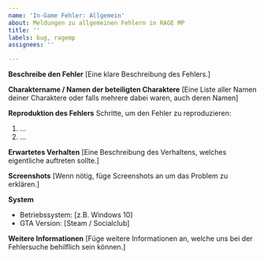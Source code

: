 ```yaml
---
name: 'In-Game Fehler: Allgemein'
about: Meldungen zu allgemeinen Fehlern in RAGE MP
title: ''
labels: bug, ragemp
assignees: ''

---
```


**Beschreibe den Fehler**
[Eine klare Beschreibung des Fehlers.]

**Charaktername / Namen der beteiligten Charaktere**
[Eine Liste aller Namen deiner Charaktere oder falls mehrere dabei waren, auch deren Namen]

**Reproduktion des Fehlers**
Schritte, um den Fehler zu reproduzieren:
1. ...
2. ...

**Erwartetes Verhalten**
[Eine Beschreibung des Verhaltens, welches eigentliche auftreten sollte.]

**Screenshots**
[Wenn nötig, füge Screenshots an um das Problem zu erklären.]

**System**
 - Betriebssystem: [z.B. Windows 10]
 - GTA Version: [Steam / Socialclub]

**Weitere Informationen**
[Füge weitere Informationen an, welche uns bei der Fehlersuche behilflich sein können.]
